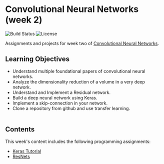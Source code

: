 # Convolutional Neural Networks (week 2)
![Build Status](https://img.shields.io/badge/build-Stable-green.svg)
![License](https://img.shields.io/badge/license-DO_WHATEVER_YOU_WANT-green.svg)

Assignments and projects for week two of [Convolutional Neural Networks](https://www.coursera.org/learn/convolutional-neural-networks).

## Learning Objectives
* Understand multiple foundational papers of convolutional neural networks.
* Analyze the dimensionality reduction of a volume in a very deep network.
* Understand and Implement a Residual network.
* Build a deep neural network using Keras.
* Implement a skip-connection in your network.
* Clone a repository from github and use transfer learning.
<br/><br/>

## Contents
This week's content includes the following programming assignments:
* [Keras Tutorial](https://github.com/chivingtoninc/Coursera-Deep-Learning/tree/master/4-Convolutional-Neural-Networks/week-2/Keras+-+Tutorial+-+Happy+House+v2.ipynb)
* [ResNets](https://github.com/chivingtoninc/Coursera-Deep-Learning/tree/master/4-Convolutional-Neural-Networks/week-2/Residual+Networks+-+v2.ipynb)
